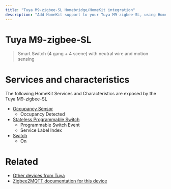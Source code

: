 ```yaml
---
title: "Tuya M9-zigbee-SL Homebridge/HomeKit integration"
description: "Add HomeKit support to your Tuya M9-zigbee-SL, using Homebridge, Zigbee2MQTT and homebridge-z2m."
---
```

<!---
This file has been GENERATED using src/docgen/docgen.ts
DO NOT EDIT THIS FILE MANUALLY!
-->
# Tuya M9-zigbee-SL
> Smart Switch (4 gang + 4 scene) with neutral wire and motion sensing


# Services and characteristics
The following HomeKit Services and Characteristics are exposed by
the Tuya M9-zigbee-SL

* [Occupancy Sensor](../../sensors.md)
  * Occupancy Detected
* [Stateless Programmable Switch](../../action.md)
  * Programmable Switch Event
  * Service Label Index
* [Switch](../../switch.md)
  * On


# Related
* [Other devices from Tuya](../index.md#tuya)
* [Zigbee2MQTT documentation for this device](https://www.zigbee2mqtt.io/devices/M9-zigbee-SL.html)